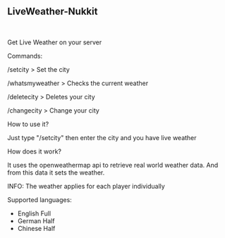 <h2>LiveWeather-Nukkit</h2>

<br>

Get Live Weather on your server

Commands:

/setcity > Set the city 

/whatsmyweather > Checks the current weather

/deletecity > Deletes your city

/changecity > Change your city


How to use it?

Just type "/setcity" then enter the city and you have live weather


How does it work?

It uses the openweathermap api to retrieve real world weather data. And from this data it sets the weather.


INFO: The weather applies for each player individually

Supported languages:

- English Full
- German Half
- Chinese Half
